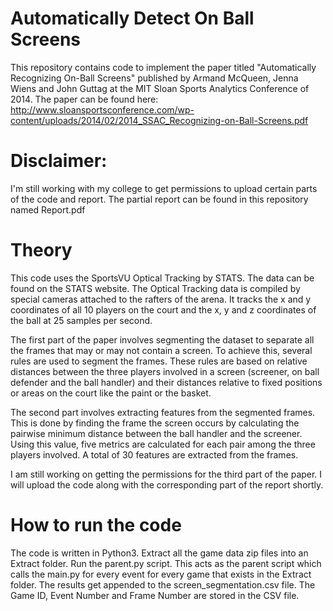 # Automatically Detect On Ball Screens 

This repository contains code to implement the paper titled "Automatically Recognizing On-Ball Screens" published by Armand McQueen, Jenna Wiens and John Guttag at the MIT Sloan Sports Analytics Conference of 2014. The paper can be found here: http://www.sloansportsconference.com/wp-content/uploads/2014/02/2014_SSAC_Recognizing-on-Ball-Screens.pdf 

  

# Disclaimer: 

I'm still working with my college to get permissions to upload certain parts of the code and report. The partial report can be found in this repository named Report.pdf  

  

# Theory 

This code uses the SportsVU Optical Tracking by STATS. The data can be found on the STATS website. The Optical Tracking data is compiled by special cameras attached to the rafters of the arena. It tracks the x and y coordinates of all 10 players on the court and the x, y and z coordinates of the ball at 25 samples per second.   

  

The first part of the paper involves segmenting the dataset to separate all the frames that may or may not contain a screen. To achieve this, several rules are used to segment the frames. These rules are based on relative distances between the three players involved in a screen (screener, on ball defender and the ball handler) and their distances relative to fixed positions or areas on the court like the paint or the basket. 

  

The second part involves extracting features from the segmented frames. This is done by finding the frame the screen occurs by calculating the pairwise minimum distance between the ball handler and the screener. Using this value, five metrics are calculated for each pair among the three players involved. A total of 30 features are extracted from the frames.  

  

I am still working on getting the permissions for the third part of the paper. I will upload the code along with the corresponding part of the report shortly.  

  

# How to run the code 

The code is written in Python3. Extract all the game data zip files into an Extract folder. Run the parent.py script. This acts as the parent script which calls the main.py for every event for every game that exists in the Extract folder. The results get appended to the screen_segmentation.csv file. The Game ID, Event Number and Frame Number are stored in the CSV file.    
